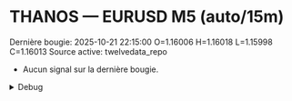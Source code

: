 # THANOS — EURUSD M5 (auto/15m)
Dernière bougie: 2025-10-21 22:15:00  O=1.16006  H=1.16018  L=1.15998  C=1.16013
Source active: twelvedata_repo

- Aucun signal sur la dernière bougie.

<details><summary>Debug</summary>

- TD_API_KEY manquant.

</details>
